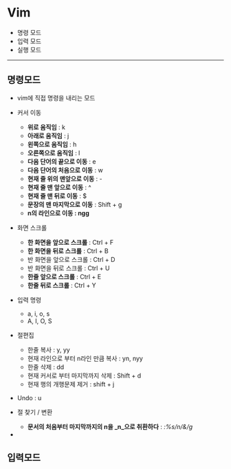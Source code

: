 # Vim

- 명령 모드
- 입력 모드
- 실행 모드

-----

## 명령모드

- vim에 직접 명령을 내리는 모드
- 커서 이동
  - **위로 움직임** : k
  - **아래로 움직임** : j
  - **왼쪽으로 움직임** : h
  - **오른쪽으로 움직임** : l
  - **다음 단어의 끝으로 이동** : e
  - **다음 단어의 처음으로 이동** : w
  - **현재 줄 위의 맨앞으로 이동**  : -
  - **현재 줄 맨 앞으로 이동** : ^
  - **현재 줄 맨 뒤로 이동** : $
  - **문장의 맨 마지막으로 이동** : Shift + g
  - **n의 라인으로 이동 : ngg**
- 화면 스크롤
  - **한 화면을 앞으로 스크롤** : Ctrl + F
  - **한 화면을 뒤로 스크롤** : Ctrl + B
  - 반 화면을 앞으로 스크롤 : Ctrl + D
  - 반 화면을 뒤로 스크롤 : Ctrl + U
  - **한줄 앞으로 스크롤** : Ctrl + E
  - **한줄 뒤로 스크롤** : Ctrl + Y
- 입력 명령
  - a, i, o, s
  - A, I, O, S

- 절편집
  - 한줄 복사 : y, yy
  - 현재 라인으로 부터 n라인 만큼 복사 : yn, nyy
  - 한줄 삭제 : dd
  - 현재 커서로 부터 마지막까지 삭제 : Shift + d
  - 현재 행의 개행문제 제거 : shift + j
- Undo : u
- 절 찾기 / 변환
  - **문서의 처음부터 마지막까지의 n을 _n_으로 취환하다** : *:%s/n/_&_/g*
- 



## 입력모드

